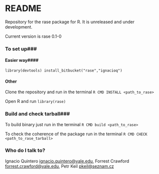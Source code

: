 # README #

Repository for the rase package for R. It is unreleased and under development. 

Current version is rase 0.1-0

### To set up###

#### Easier way####

`library(devtools)
install_bitbucket("rase","ignacioq")`

#### Other ####
Clone the repository and run in the terminal `R CMD INSTALL <path_to_rase>`

Open R and run `library(rase)`

### Build and check tarball###

To build binary just run in the terminal `R CMD build <path_to_rase>`

To check the coherence of the package run in the terminal `R CMD CHECK <path_to_rase_tarball>`

### Who do I talk to? ###

Ignacio Quintero <ignacio.quintero@yale.edu>,
Forrest Crawford <forrest.crawford@yale.edu>,
Petr Keil <pkeil@seznam.cz>